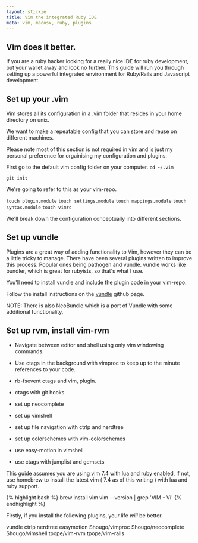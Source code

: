 ```yaml
---
layout: stickie
title: Vim the integrated Ruby IDE
meta: vim, macosx, ruby, plugins
---
```


## Vim does it better.

If you are a ruby hacker looking for a really nice IDE for ruby development, put your wallet away and look no further. This guide will run you through setting up a powerful integrated environment for Ruby/Rails and Javascript development.

## Set up your .vim
Vim stores all its configuration in a .vim folder that resides in your home directory on unix.

We want to make a repeatable config that you can store and reuse on different machines.

Please note most of this section is not required in vim and is just my personal preference for
orgainising my configuration and plugins.

First go to the default vim config folder on your computer.
`cd ~/.vim`

`git init`

We're going to refer to this as your vim-repo.

`touch plugin.module`
`touch settings.module`
`touch mappings.module`
`touch syntax.module`
`touch vimrc`

We'll break down the configuration conceptually into different sections.

## Set up vundle
Plugins are a great way of adding functionality to Vim, however they can be a little tricky to manage. There have been several plugins written to improve this process. Popular ones being pathogen and vundle.
vundle works like bundler, which is great for rubyists, so that's what I use.

You'll need to install vundle and include the plugin code in your vim-repo.

Follow the install instructions on the [vundle](https://github.com/gmarik/Vundle.vim) github page.

NOTE: There is also NeoBundle which is a port of Vundle with some additional functionality.

## Set up rvm, install vim-rvm
* Navigate between editor and shell using only vim windowing commands.
* Use ctags in the background with vimproc to keep up to the minute references to your code.
* rb-fsevent ctags and vim, plugin.
* ctags with git hooks
* set up neocomplete
* set up vimshell
* set up file navigation with ctrlp and nerdtree
* set up colorschemes with vim-colorschemes

* use easy-motion in vimshell
* use ctags with jumplist and gemsets

This guide assumes you are using vim 7.4 with lua and ruby enabled, if not, use homebrew to install the latest vim ( 7.4 as of this writing ) with lua and ruby support.

{% highlight bash %}
  brew install vim
  vim --version | grep 'VIM - Vi'
{% endhighlight %}

Firstly, if you install the following plugins, your life *will* be better.

vundle
ctrlp
nerdtree
easymotion
Shougo/vimproc
Shougo/neocomplete
Shougo/vimshell
tpope/vim-rvm
tpope/vim-rails
